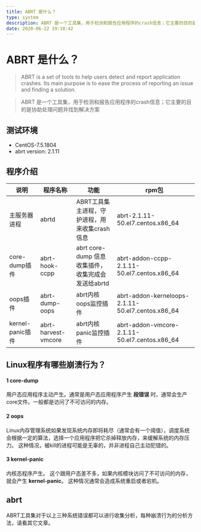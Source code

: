 ```yaml
---
title: ABRT 是什么？
type: system
description: ABRT 是一个工具集，用于检测和报告应用程序的crash信息；它主要的目的是协助处理问题并找到解决方案
date: 2020-06-22 19:10:42
---
```


# ABRT 是什么？

>ABRT is a set of tools to help users detect and report application crashes. Its main purpose is to ease the process of reporting an issue and finding a solution.

>ABRT 是一个工具集，用于检测和报告应用程序的crash信息；它主要的目的是协助处理问题并找到解决方案

## 测试环境

* CentOS-7.5.1804
* abrt version: 2.1.11

## 程序介绍

|说明| 程序名称 | 功能 | rpm包 |
|------|---------|-------|-------|
| 主服务器进程| abrtd| ABRT工具集主进程，守护进程，用来收集crash信息 |abrt-2.1.11-50.el7.centos.x86_64 |
| core-dump插件|abrt-hook-ccpp | abrt core-dump 信息收集插件，收集完成会发送给abrtd| abrt-addon-ccpp-2.1.11-50.el7.centos.x86_64|
| oops插件|abrt-dump-oops|abrt内核oops监控插件|abrt-addon-kerneloops-2.1.11-50.el7.centos.x86_64|
| kernel-panic插件|abrt-harvest-vmcore|abrt内核panic监控插件 |abrt-addon-vmcore-2.1.11-50.el7.centos.x86_64|

## Linux程序有哪些崩溃行为？

#### 1 core-dump

用户态应用程序主动产生。通常是用户态应用程序产生 **段错误** 时，通常会生产core文件。一般都是访问了不可访问的内存。

#### 2 oops

Linux内存管理系统如果发现系统内存即将耗尽（通常会有一个阈值），调度系统会根据一定的算法，选择一个应用程序把它杀掉释放内存，来缓解系统的内存压力。
这种情况，被kill的进程可能是无辜的，并非进程自己主动犯错的。

#### 3 kernel-panic

内核态程序产生。  这个跟用户态差不多，如果内核模块访问了不可访问的内存，就会产生 **kernel-panic**。 这种情况通常会造成系统重启或者宕机。

## abrt

ABRT工具集对于以上三种系统错误都可以进行收集分析，每种崩溃行为的分析方法，请看其它文章。



